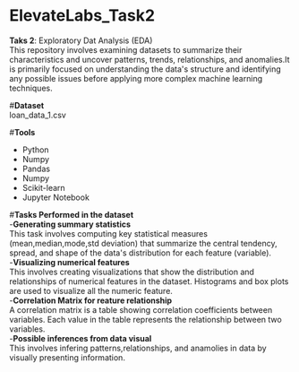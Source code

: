 # ElevateLabs_Task2
**Taks 2**: Exploratory Dat Analysis (EDA)<br>
This repository involves examining datasets to summarize their characteristics and uncover patterns, trends, relationships, and anomalies.It is primarily focused on understanding the data's structure and identifying any possible issues before applying more complex machine learning techniques.<br>

#**Dataset**
<br>
loan_data_1.csv
<br>

#**Tools**
<br>
- Python<br>
- Numpy<br>
- Pandas<br>
- Numpy<br>
- Scikit-learn<br>
- Jupyter Notebook<br>

#**Tasks Performed in the dataset**
<br>-**Generating summary statistics**<br>
This task involves computing key statistical measures (mean,median,mode,std deviation) that summarize the central tendency, spread, and shape of the data's distribution for each feature (variable).
<br>-**Visualizing numerical features**<br>
This involves creating visualizations that show the distribution and relationships of numerical features in the dataset. Histograms and box plots are used to visualize all the numeric feature.
<br>-**Correlation Matrix for reature relationship**<br>
A correlation matrix is a table showing correlation coefficients between variables. Each value in the table represents the relationship between two variables.
<br>-**Possible inferences from data visual**<br>
This involves infering patterns,relationships, and anamolies in data by visually presenting information.
